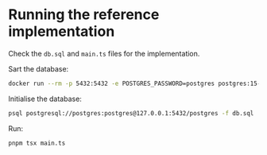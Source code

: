 # Running the reference implementation

Check the `db.sql` and `main.ts` files for the implementation.

Sart the database:

``` sh
docker run --rm -p 5432:5432 -e POSTGRES_PASSWORD=postgres postgres:15-alpine
```

Initialise the database:

```sh
psql postgresql://postgres:postgres@127.0.0.1:5432/postgres -f db.sql
```

Run:

```sh
pnpm tsx main.ts
```
